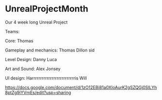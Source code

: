 # UnrealProjectMonth
Our 4 week long Unreal Project


Teams:


Core:
Thomas

Gameplay and mechanics:
Thomas
Dillon
sid

Level Design:
Danny
Luca

Art and Sound:
Alex
Jonsey

UI design:
Harrrrrrrrrrrrrrrrrrrrrrrrrris
Will


https://docs.google.com/document/d/1zO12EBi81a0XIoAurK2gSZQGj0SILYh8ptZg9iYVmEs/edit?usp=sharing